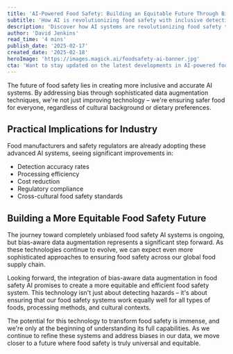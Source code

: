 ```yaml
---
title: 'AI-Powered Food Safety: Building an Equitable Future Through Bias-Aware Systems'
subtitle: 'How AI is revolutionizing food safety with inclusive detection systems'
description: 'Discover how AI systems are revolutionizing food safety through bias-aware data augmentation, creating more inclusive and accurate detection methods that work across diverse cultural contexts and food types.'
author: 'David Jenkins'
read_time: '4 mins'
publish_date: '2025-02-17'
created_date: '2025-02-18'
heroImage: 'https://images.magick.ai/foodsafety-ai-banner.jpg'
cta: 'Want to stay updated on the latest developments in AI-powered food safety? Follow us on LinkedIn for exclusive insights and industry updates!'
---
```


The future of food safety lies in creating more inclusive and accurate AI systems. By addressing bias through sophisticated data augmentation techniques, we're not just improving technology – we're ensuring safer food for everyone, regardless of cultural background or dietary preferences.

## Practical Implications for Industry

Food manufacturers and safety regulators are already adopting these advanced AI systems, seeing significant improvements in:
- Detection accuracy rates
- Processing efficiency
- Cost reduction
- Regulatory compliance
- Cross-cultural food safety standards

## Building a More Equitable Food Safety Future

The journey toward completely unbiased food safety AI systems is ongoing, but bias-aware data augmentation represents a significant step forward. As these technologies continue to evolve, we can expect even more sophisticated approaches to ensuring food safety across our global food supply chain.

Looking forward, the integration of bias-aware data augmentation in food safety AI promises to create a more equitable and efficient food safety system. This technology isn't just about detecting hazards – it's about ensuring that our food safety systems work equally well for all types of foods, processing methods, and cultural contexts.

The potential for this technology to transform food safety is immense, and we're only at the beginning of understanding its full capabilities. As we continue to refine these systems and address biases in our data, we move closer to a future where food safety is truly universal and equitable.